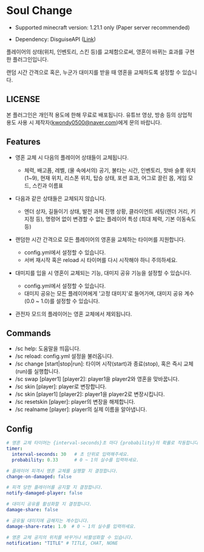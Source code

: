 # Soul Change

* Supported minecraft version: 1.21.1 only (Paper server recommended)

* Dependency: DisguiseAPI ([Link](https://www.spigotmc.org/resources/disguiseapi.103942/))

플레이어의 상태(위치, 인벤토리, 스킨 등)를 교체함으로써, 영혼이 바뀌는 효과를 구현한 플러그인입니다.

랜덤 시간 간격으로 혹은, 누군가 대미지를 받을 때 영혼을 교체하도록 설정할 수 있습니다.


## LICENSE

본 플러그인은 개인적 용도에 한해 무료로 배포됩니다. 유튜브 영상, 방송 등의 상업적 용도 사용 시 제작자(kwondy0500@naver.com)에게 문의 바랍니다.


## Features

* 영혼 교체 시 다음의 플레이어 상태들이 교체됩니다.
    * 체력, 배고픔, 레벨, (물 속에서의) 공기, 불타는 시간, 인벤토리, 핫바 슬롯 위치 (1~9), 현재 위치, 리스폰 위치,
      탑승 상태, 포션 효과, 어그로 끌린 몹, 게임 모드, 스킨과 이름표

* 다음과 같은 상태들은 교체되지 않습니다.
  * 엔더 상자, 길들이기 상태, 발전 과제 진행 상황, 클라이언트 세팅(렌더 거리, 키 지정 등),
    명령어 없이 변경할 수 없는 플레이어 특성 (최대 체력, 기본 이동속도 등)

* 랜덤한 시간 간격으로 모든 플레이어의 영혼을 교체하는 타이머를 지원합니다.
  * config.yml에서 설정할 수 있습니다.
  * 서버 재시작 혹은 reload 시 타이머를 다시 시작해야 하니 주의하세요.

* 대미지를 입을 시 영혼이 교체되는 기능, 대미지 공유 기능을 설정할 수 있습니다.
  * config.yml에서 설정할 수 있습니다.
  * 대미지 공유는 모든 플레이어에게 '고정 대미지'로 들어가며, 대미지 공유 계수(0.0 ~ 1.0)를 설정할 수 있습니다.

* 관전자 모드의 플레이어는 영혼 교체에서 제외됩니다.


## Commands

* /sc help: 도움말을 띄웁니다.
* /sc reload: config.yml 설정을 불러옵니다.
* /sc change \[start|stop|run\]: 타이머 시작(start)과 종료(stop), 혹은 즉시 교체(run)를 실행합니다.
* /sc swap \[player1\] \[player2\]: player1을 player2와 영혼을 맞바꿉니다.
* /sc skin \[player\]: player로 변장합니다.
* /sc skin \[player1\] \[player2\]: player1을 player2로 변장시킵니다.
* /sc resetskin \[player\]: player의 변장을 해제합니다.
* /sc realname \[player\]: player의 실제 이름을 알아냅니다.


## Config

```yaml
# 영혼 교체 타이머는 {interval-seconds}초 마다 {probability}의 확률로 작동합니다.
timer:
  interval-seconds: 30   # 초 단위로 입력해주세요.
  probability: 0.33      # 0 ~ 1의 실수를 입력하세요.

# 플레이어 피격시 영혼 교체를 실행할 지 결정합니다.
change-on-damaged: false

# 피격 당한 플레이어를 공지할 지 결정합니다.
notify-damaged-player: false

# 대미지 공유를 활성화할 지 결정합니다.
damage-share: false

# 공유될 대미지에 곱해지는 계수입니다.
damage-share-rate: 1.0  # 0 ~ 1의 실수를 입력하세요.

# 영혼 교체 공지의 위치를 바꾸거나 비활성화할 수 있습니다.
notification: "TITLE" # TITLE, CHAT, NONE
```
